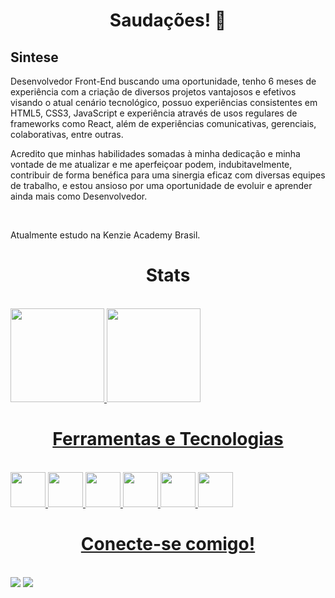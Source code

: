 ## <h1 align="center"> Saudações! 🚀</h1>

## Sintese 
<p> Desenvolvedor Front-End buscando uma oportunidade, tenho 6 meses de experiência com a criação de diversos projetos vantajosos e efetivos visando o atual cenário tecnológico, possuo experiências consistentes em HTML5, CSS3, JavaScript e experiência através de usos regulares de frameworks como React, além de experiências comunicativas, gerenciais, colaborativas, entre outras. 
<br>
<p> Acredito que minhas habilidades somadas à minha dedicação e minha vontade de me atualizar e me aperfeiçoar podem, indubitavelmente, contribuir de forma benéfica para uma sinergia eficaz com diversas equipes de trabalho, e estou ansioso por uma oportunidade de evoluir e aprender ainda mais como Desenvolvedor. </p>
<br>
<p> Atualmente estudo na Kenzie Academy Brasil.</p>

## <h1 align="center"> Stats </h1>
<div><br>
<a href="https://github.com/mariolucass">
  <img height="150em"  src="https://github-readme-stats.vercel.app/api?username=mariolucass&count_private=true&show_icons=true&border_radius=10px&custom_title=My+Stats&hide=stars&bg_color=002e34,004443,002e34&title_color=00c16c&icon_color=00c16c&text_color=e9e9e9&border_color=00755c&" />
  <img height="150em" src="https://github-readme-stats.vercel.app/api/top-langs/?username=mariolucass&hide=html&count_private=true&bg_color=002e34,004443,002e34&title_color=00c16c&icon_color=00c16c&text_color=e9e9e9&border_color=00755c&layout=compact&" />
</div>

## <h1 align="center"> Ferramentas e Tecnologias </h1>  
<div style="display: inline_block"><br>
<img src="https://cdn.jsdelivr.net/gh/devicons/devicon/icons/react/react-original-wordmark.svg" height="56px" width="56px"/>
<img src="https://cdn.jsdelivr.net/gh/devicons/devicon/icons/typescript/typescript-original.svg" height="56px" width="56px"/>
<img src="https://cdn.jsdelivr.net/gh/devicons/devicon/icons/javascript/javascript-original.svg" height="56px" width="56px"/>
<img src="https://cdn.jsdelivr.net/gh/devicons/devicon/icons/git/git-plain.svg" height="56px" width="56px"/>
<img src="https://cdn.jsdelivr.net/gh/devicons/devicon/icons/github/github-original.svg" height="56px" width="56px"/>
<img src="https://cdn.jsdelivr.net/gh/devicons/devicon/icons/nodejs/nodejs-original.svg" height="56px" width="56px"/>
</div>
  
  
## <h1 align="center"> Conecte-se comigo! </h1> 
  <div><br>
<a href = "mailto:contato@mariolasdev@gmail.com"><img src="https://img.shields.io/badge/Gmail-D14836?style=for-the-badge&logo=gmail&logoColor=white" target="_blank"></a>
<a href="https://www.linkedin.com/in/mariolucass" target="_blank"><img src="https://img.shields.io/badge/-LinkedIn-%230077B5?style=for-the-badge&logo=linkedin&logoColor=white" target="_blank"></a>   
</div>
